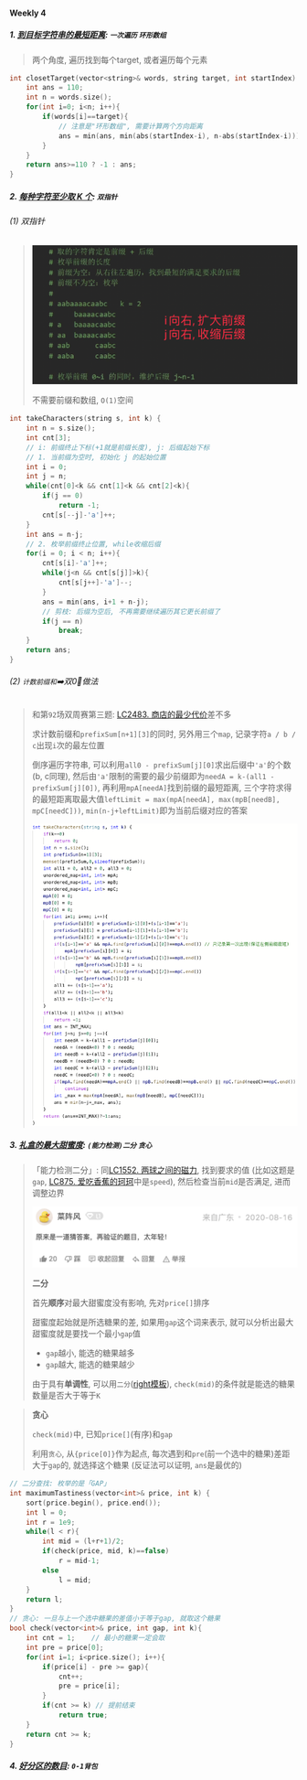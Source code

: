 #### Weekly 4

##### 1. [到目标字符串的最短距离](https://leetcode.cn/problems/shortest-distance-to-target-string-in-a-circular-array/): `一次遍历` `环形数组`
> 两个角度, 遍历找到每个target, 或者遍历每个元素

```CPP
int closetTarget(vector<string>& words, string target, int startIndex) {
    int ans = 110;
    int n = words.size();
    for(int i=0; i<n; i++){
        if(words[i]==target){
            // 注意是"环形数组", 需要计算两个方向距离
            ans = min(ans, min(abs(startIndex-i), n-abs(startIndex-i)));
        }
    }
    return ans>=110 ? -1 : ans;
}
```


##### 2. [每种字符至少取 K 个](https://leetcode.cn/problems/take-k-of-each-character-from-left-and-right/): `双指针`

###### (1) 双指针
> ![灵神-lc6270](/appendix/LC6270-2.png)
> 
> 不需要前缀和数组, `O(1)`空间

```CPP
int takeCharacters(string s, int k) {
    int n = s.size();
    int cnt[3];
    // i: 前缀终止下标(+1就是前缀长度), j: 后缀起始下标
    // 1. 当前缀为空时, 初始化 j 的起始位置
    int i = 0;
    int j = n;
    while(cnt[0]<k && cnt[1]<k && cnt[2]<k){
        if(j == 0)
            return -1;
        cnt[s[--j]-'a']++;
    }
    int ans = n-j;
    // 2. 枚举前缀终止位置, while收缩后缀
    for(i = 0; i < n; i++){
        cnt[s[i]-'a']++;
        while(j<n && cnt[s[j]]>k){
            cnt[s[j++]-'a']--;
        }
        ans = min(ans, i+1 + n-j);
        // 剪枝: 后缀为空后, 不再需要继续遍历其它更长前缀了
        if(j == n)
            break;
    }
    return ans;
}
```

###### (2) `计数前缀和`➡️双0⃣️做法
> 和第`92`场双周赛第三题: [LC2483. 商店的最少代价](/workspace/2483.%20%E5%95%86%E5%BA%97%E7%9A%84%E6%9C%80%E5%B0%91%E4%BB%A3%E4%BB%B7.cpp)差不多
>
> 求计数前缀和`prefixSum[n+1][3]`的同时, 另外用三个`map`, 记录字符`a / b / c`出现`i`次的最左位置
>
> 倒序遍历字符串, 可以利用`all0 - prefixSum[j][0]`求出后缀中`'a'`的个数(b, c同理), 然后由`'a'`限制的需要的最少前缀即为`needA = k-(all1 - prefixSum[j][0])`, 再利用`mpA[needA]`找到前缀的最短距离, 三个字符求得的最短距离取最大值`leftLimit = max(mpA[needA], max(mpB[needB], mpC[needC]))`, `min(n-j+leftLimit)`即为当前后缀对应的答案
>
> ![LC6270](/appendix/LC6270.png)


##### 3. [礼盒的最大甜蜜度](https://leetcode.cn/problems/maximum-tastiness-of-candy-basket/): `(能力检测)二分` `贪心`
> 「能力检测二分」: 同[LC1552. 两球之间的磁力](/workspace/1552.%E4%B8%A4%E7%90%83%E4%B9%8B%E9%97%B4%E7%9A%84%E7%A3%81%E5%8A%9B.cpp), 找到要求的值 (比如这题是`gap`, [LC875. 爱吃香蕉的珂珂](/workspace/875.%E7%88%B1%E5%90%83%E9%A6%99%E8%95%89%E7%9A%84%E7%8F%82%E7%8F%82.cpp)中是`speed`), 然后检查当前`mid`是否满足, 进而调整边界
> 
> ![LC1552评论区](/appendix/LC6217.png)
> 
> **二分**
> 
> 首先**顺序**对最大甜蜜度没有影响, 先对`price[]`排序
> 
> 甜蜜度起始就是所选糖果的差, 如果用`gap`这个词来表示, 就可以分析出最大甜蜜度就是要找一个最小`gap`值
> 
> - `gap`越小, 能选的糖果越多
> - `gap`越大, 能选的糖果越少
>
> 由于具有**单调性**, 可以用`二分`([right模板](/acwing/Section%201/acwing%20-%20%E4%BA%8C%E5%88%86%E6%B3%95.md#%E5%8F%B3%E4%BE%A7%E7%AB%AF%E7%82%B9)), `check(mid)`的条件就是能选的糖果数量是否大于等于`K`

> **贪心**
> 
> `check(mid)`中, 已知`price[]`(有序)和`gap`
> 
> 利用`贪心`, 从`{price[0]}`作为起点, 每次遇到和`pre`(前一个选中的糖果)差距大于`gap`的, 就选择这个糖果 (反证法可以证明, `ans`是最优的)

```CPP
// 二分查找: 枚举的是「GAP」
int maximumTastiness(vector<int>& price, int k) {
    sort(price.begin(), price.end());
    int l = 0;
    int r = 1e9;
    while(l < r){
        int mid = (l+r+1)/2;
        if(check(price, mid, k)==false)
            r = mid-1;
        else
            l = mid;
    }
    return l;
}
// 贪心: 一旦与上一个选中糖果的差值小于等于gap, 就取这个糖果
bool check(vector<int>& price, int gap, int k){
    int cnt = 1;    // 最小的糖果一定会取
    int pre = price[0];
    for(int i=1; i<price.size(); i++){
        if(price[i] - pre >= gap){
            cnt++;
            pre = price[i];
        }
        if(cnt >= k) // 提前结束
            return true;
    }
    return cnt >= k;
}
```


##### 4. [好分区的数目](https://leetcode.cn/problems/number-of-great-partitions/): `0-1背包`